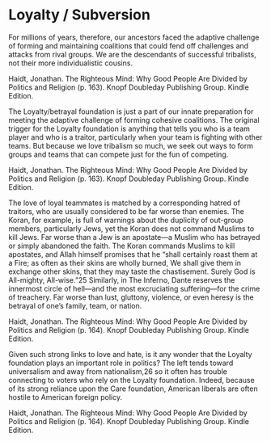 # Loyalty / Subversion

For millions of years, therefore, our ancestors faced the adaptive challenge of forming and maintaining coalitions that could fend off challenges and attacks from rival groups. We are the descendants of successful tribalists, not their more individualistic cousins.

Haidt, Jonathan. The Righteous Mind: Why Good People Are Divided by Politics and Religion (p. 163). Knopf Doubleday Publishing Group. Kindle Edition. 


The Loyalty/betrayal foundation is just a part of our innate preparation for meeting the adaptive challenge of forming cohesive coalitions. The original trigger for the Loyalty foundation is anything that tells you who is a team player and who is a traitor, particularly when your team is fighting with other teams. But because we love tribalism so much, we seek out ways to form groups and teams that can compete just for the fun of competing.

Haidt, Jonathan. The Righteous Mind: Why Good People Are Divided by Politics and Religion (p. 163). Knopf Doubleday Publishing Group. Kindle Edition. 



The love of loyal teammates is matched by a corresponding hatred of traitors, who are usually considered to be far worse than enemies. The Koran, for example, is full of warnings about the duplicity of out-group members, particularly Jews, yet the Koran does not command Muslims to kill Jews. Far worse than a Jew is an apostate—a Muslim who has betrayed or simply abandoned the faith. The Koran commands Muslims to kill apostates, and Allah himself promises that he “shall certainly roast them at a Fire; as often as their skins are wholly burned, We shall give them in exchange other skins, that they may taste the chastisement. Surely God is All-mighty, All-wise.”25 Similarly, in The Inferno, Dante reserves the innermost circle of hell—and the most excruciating suffering—for the crime of treachery. Far worse than lust, gluttony, violence, or even heresy is the betrayal of one’s family, team, or nation.

Haidt, Jonathan. The Righteous Mind: Why Good People Are Divided by Politics and Religion (p. 164). Knopf Doubleday Publishing Group. Kindle Edition. 


Given such strong links to love and hate, is it any wonder that the Loyalty foundation plays an important role in politics? The left tends toward universalism and away from nationalism,26 so it often has trouble connecting to voters who rely on the Loyalty foundation. Indeed, because of its strong reliance upon the Care foundation, American liberals are often hostile to American foreign policy.

Haidt, Jonathan. The Righteous Mind: Why Good People Are Divided by Politics and Religion (p. 164). Knopf Doubleday Publishing Group. Kindle Edition. 
